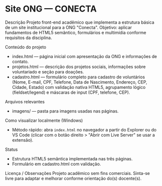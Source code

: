 <!-- ...existing code... -->

# Site ONG — CONECTA

Descrição
Projeto front-end acadêmico que implementa a estrutura básica de um site institucional para a ONG "Conecta". Objetivo: aplicar fundamentos de HTML5 semântico, formulários e multimídia conforme requisitos da disciplina.

Conteúdo do projeto
- index.html — página inicial com apresentação da ONG e informações de contato.
- projetos.html — descrição dos projetos sociais, informações sobre voluntariado e seção para doações.
- cadastro.html — formulário completo para cadastro de voluntários (Nome, E-mail, CPF, Telefone, Data de Nascimento, Endereço, CEP, Cidade, Estado) com validação nativa HTML5, agrupamento lógico (fieldset/legend) e máscaras de input (CPF, telefone, CEP).

Arquivos relevantes
- imagens/ — pasta para imagens usadas nas páginas.

Como visualizar localmente (Windows)
- Método rápido: abra `index.html` no navegador a partir do Explorer ou do VS Code (clicar com o botão direito > "Abrir com Live Server" se usar a extensão).

Status
- Estrutura HTML5 semântica implementada nas três páginas.
- Formulário em cadastro.html com validação.

Licença / Observações
Projeto acadêmico sem fins comerciais. Sinta-se livre para adaptar e melhorar conforme orientação do(s) docente(s).
